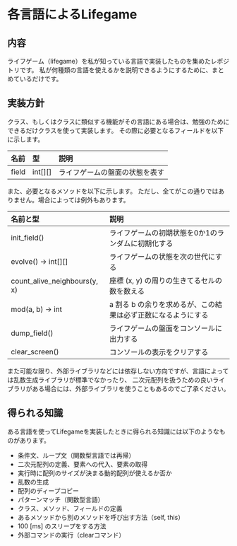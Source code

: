 各言語によるLifegame
===================

内容
--------
ライフゲーム（lifegame）を私が知っている言語で実装したものを集めたレポジトリです。
私が何種類の言語を使えるかを説明できるようにするために、まとめているだけです。

実装方針
--------
クラス、もしくはクラスに類似する機能がその言語にある場合は、勉強のためにできるだけクラスを使って実装します。
その際に必要となるフィールドを以下に示します。

| 名前 | 型 | 説明 |
| :-------- | :------ | :------------- |
| field     | int[][] | ライフゲームの盤面の状態を表す |

また、必要となるメソッドを以下に示します。
ただし、全てがこの通りではありません。場合によっては例外もあります。


| 名前と型 | 説明 |
| :-------------- | :------------- |
| init_field()        | ライフゲームの初期状態を0か1のランダムに初期化する
| evolve() -> int[][] | ライフゲームの状態を次の世代にする
| count_alive_neighbours(y, x) | 座標 (x, y) の周りの生きてるセルの数を数える
| mod(a, b) -> int    | a 割る b の余りを求めるが、この結果は必ず正数になるようにする
| dump_field()        | ライフゲームの盤面をコンソールに出力する
| clear_screen()      | コンソールの表示をクリアする

また可能な限り、外部ライブラリなどには依存しない方向ですが、言語によっては乱数生成ライブラリが標準でなかったり、
二次元配列を扱うための良いライブラリがある場合には、外部ライブラリを使うこともあるのでご了承ください。

得られる知識
------------
ある言語を使ってLifegameを実装したときに得られる知識には以下のようなものがあります。

- 条件文、ループ文（関数型言語では再帰）
- 二次元配列の定義、要素への代入、要素の取得
- 実行時に配列のサイズが決まる動的配列が使えるか否か
- 乱数の生成
- 配列のディープコピー
- パターンマッチ（関数型言語）
- クラス、メソッド、フィールドの定義
- あるメソッドから別のメソッドを呼び出す方法（self, this）
- 100 [ms] のスリープをする方法
- 外部コマンドの実行（clearコマンド）
